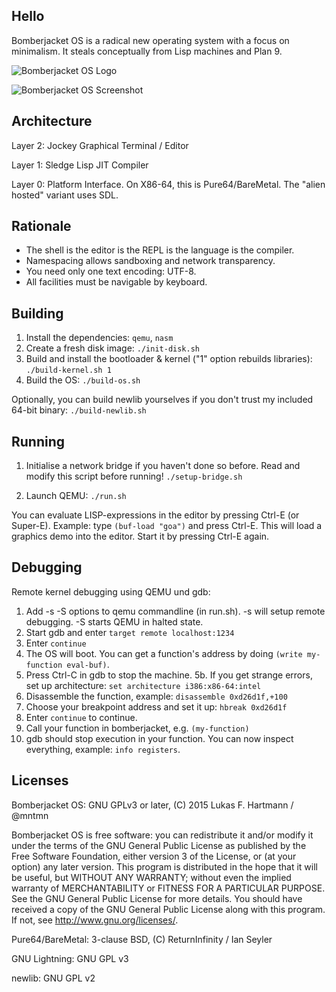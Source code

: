 Hello
-----

Bomberjacket OS is a radical new operating system with a focus on minimalism. It steals conceptually from Lisp machines and Plan 9.

![Bomberjacket OS Logo](http://dump.mntmn.com/bjos.png)

![Bomberjacket OS Screenshot](http://dump.mntmn.com/bjos-mar17-2015.png)

Architecture
------------

Layer 2: Jockey Graphical Terminal / Editor

Layer 1: Sledge Lisp JIT Compiler

Layer 0: Platform Interface. On X86-64, this is Pure64/BareMetal. The "alien hosted" variant uses SDL.

Rationale
---------

- The shell is the editor is the REPL is the language is the compiler.
- Namespacing allows sandboxing and network transparency.
- You need only one text encoding: UTF-8.
- All facilities must be navigable by keyboard.

Building
--------

1. Install the dependencies: `qemu`, `nasm`
2. Create a fresh disk image: ````./init-disk.sh````
3. Build and install the bootloader & kernel ("1" option rebuilds libraries): ````./build-kernel.sh 1````
4. Build the OS: ````./build-os.sh````

Optionally, you can build newlib yourselves if you don't trust my included 64-bit binary: ````./build-newlib.sh````

Running
-------

1. Initialise a network bridge if you haven't done so before. Read and modify this script before running! ````./setup-bridge.sh```` 

2. Launch QEMU: ````./run.sh````

You can evaluate LISP-expressions in the editor by pressing Ctrl-E (or Super-E). Example: type ````(buf-load "goa")```` and press Ctrl-E. This will load a graphics demo into the editor. Start it by pressing Ctrl-E again.

Debugging
---------

Remote kernel debugging using QEMU und gdb:

1. Add -s -S options to qemu commandline (in run.sh). -s will setup remote debugging. -S starts QEMU in halted state.
2. Start gdb and enter ````target remote localhost:1234````
3. Enter ````continue````
4. The OS will boot. You can get a function's address by doing ````(write my-function eval-buf)````.
5. Press Ctrl-C in gdb to stop the machine.
5b. If you get strange errors, set up architecture: ````set architecture i386:x86-64:intel````
6. Disassemble the function, example: ````disassemble 0xd26d1f,+100````
7. Choose your breakpoint address and set it up: ````hbreak 0xd26d1f````
8. Enter ````continue```` to continue.
9. Call your function in bomberjacket, e.g. ````(my-function)````
10. gdb should stop execution in your function. You can now inspect everything, example: ````info registers````.

Licenses
--------

Bomberjacket OS: GNU GPLv3 or later, (C) 2015 Lukas F. Hartmann / @mntmn

Bomberjacket OS is free software: you can redistribute it and/or modify
it under the terms of the GNU General Public License as published by
the Free Software Foundation, either version 3 of the License, or
(at your option) any later version.
This program is distributed in the hope that it will be useful,
but WITHOUT ANY WARRANTY; without even the implied warranty of
MERCHANTABILITY or FITNESS FOR A PARTICULAR PURPOSE.  See the
GNU General Public License for more details.
You should have received a copy of the GNU General Public License
along with this program.  If not, see <http://www.gnu.org/licenses/>.

Pure64/BareMetal: 3-clause BSD, (C) ReturnInfinity / Ian Seyler

GNU Lightning: GNU GPL v3

newlib: GNU GPL v2
